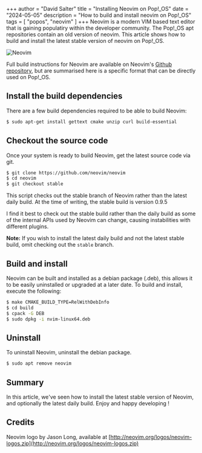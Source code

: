 +++
author = "David Salter"
title = "Installing Neovim on Pop!_OS"
date = "2024-05-05"
description = "How to build and install neovim on Pop!_OS"
tags = [
    "popos",
    "neovim"
]
+++
Neovim is a modern VIM based text editor that is gaining populatiry within the developer community. The Pop!_OS apt repositories contain an old version of neovim. This article shows how to build and install the latest stable version of neovim on Pop!_OS.

![Neovim](/static/assets/Neovim-logo.svg)

Full build instructions for Neovim are available on Neovim's [Github repository](https://github.com/neovim/neovim/blob/master/BUILD.md), but are summarised here is a specific format that can be directly used on Pop!_OS.

## Install the build dependencies

There are a few build dependencies required to be able to build Neovim:

``` sh
$ sudo apt-get install gettext cmake unzip curl build-essential
```

## Checkout the source code

Once your system is ready to build Neovim, get the latest source code via git.

``` sh
$ git clone https://github.com/neovim/neovim
$ cd neovim
$ git checkout stable
```

This script checks out the stable branch of Neovim rather than the latest daily build. At the time of writing, the stable build is version 0.9.5

I find it best to check out the stable build rather than the daily build as some of the internal APIs used by Neovim can change, causing instabilities with different plugins.

<div class="info-note"><strong>Note:</strong> If you wish to install the latest daily build and not the latest stable build, omit checking out the <code>stable</code> branch.</div>

## Build and install

Neovim can be built and installed as a debian package (.deb), this allows it to be easily uninstalled or upgraded at a later date. To build and install, execute the following:

``` sh
$ make CMAKE_BUILD_TYPE=RelWithDebInfo
$ cd build
$ cpack -G DEB
$ sudo dpkg -i nvim-linux64.deb

```

## Uninstall

To uninstall Neovim, uninstall the debian package.

``` sh
$ sudo apt remove neovim
```


## Summary

In this article, we've seen how to install the latest stable version of Neovim, and optionally the latest daily build. Enjoy and happy developing !

## Credits

Neovim logo by Jason Long, available at [http://neovim.org/logos/neovim-logos.zip](http://neovim.org/logos/neovim-logos.zip)

